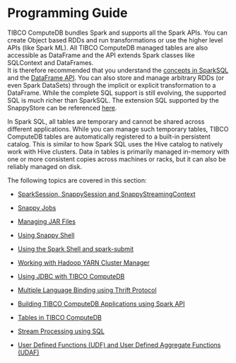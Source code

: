 # Programming Guide

TIBCO ComputeDB bundles Spark and supports all the Spark APIs. You can create Object based RDDs and run transformations or use the higher level APIs (like Spark ML). 
All TIBCO ComputeDB managed tables are also accessible as DataFrame and the API extends Spark classes like SQLContext and DataFrames.</br>
It is therefore recommended that you understand the [concepts in SparkSQL](http://spark.apache.org/docs/latest/sql-programming-guide.html#overview) 
and the [DataFrame API](http://spark.apache.org/docs/latest/sql-programming-guide.html#dataframes). You can also store and manage arbitrary RDDs (or even Spark DataSets) through the implicit or explicit transformation to a DataFrame. While the complete SQL support is still evolving, the supported SQL is much richer than SparkSQL. The extension SQL supported by the SnappyStore can be referenced [here](/sql_reference.md).

In Spark SQL, all tables are temporary and cannot be shared across different applications. While you can manage such temporary tables, TIBCO ComputeDB tables are automatically registered to a built-in persistent catalog. This is similar to how Spark SQL uses the Hive catalog to natively work with Hive clusters.
Data in tables is primarily managed in-memory with one or more consistent copies across machines or racks, but it can also be reliably managed on disk.

The following topics are covered in this section:

* [SparkSession, SnappySession and SnappyStreamingContext](programming_guide/sparksession_snappysession_and_snappystreamingcontext.md)

* [Snappy Jobs](programming_guide/snappydata_jobs.md)

* [Managing JAR Files](programming_guide/managing_jar_files.md)

* [Using Snappy Shell](programming_guide/using_snappydata_shell.md)

* [Using the Spark Shell and spark-submit](programming_guide/using_the_spark_shell_and_spark-submit.md)

* [Working with Hadoop YARN Cluster Manager](programming_guide/working_with_hadoop_yarn_cluster_manager.md)

* [Using JDBC with TIBCO ComputeDB](programming_guide/using_jdbc_with_snappydata.md)

* [Multiple Language Binding using Thrift Protocol](programming_guide/multiple_language_binding_using_thrift_protocol.md)

* [Building TIBCO ComputeDB Applications using Spark API](programming_guide/building_snappydata_applications_using_spark_api.md)

* [Tables in TIBCO ComputeDB](programming_guide/tables_in_snappydata.md)

* [Stream Processing using SQL](programming_guide/stream_processing_using_sql.md)

* [User Defined Functions (UDF) and User Defined Aggregate Functions (UDAF)](programming_guide/udf_and_udaf.md)









